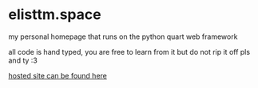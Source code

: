 # elisttm.space

my personal homepage that runs on the python quart web framework

all code is hand typed, you are free to learn from it but do not rip it off pls and ty :3 

[hosted site can be found here](https://nara.is-a.fun)
